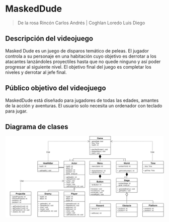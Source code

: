 # MaskedDude
> De la rosa Rincón Carlos Andrés   |   Coghlan Loredo Luis Diego

## Descripción del videojuego
Masked Dude es un juego de disparos temático de peleas. El jugador controla a su personaje en una habitación cuyo objetivo es derrotar a los atacantes lanzándoles proyectiles hasta que no quede ninguno y así poder progresar al siguiente nivel. El objetivo final del juego es completar los niveles y derrotar al jefe final.

## Público objetivo del videojuego
MaskedDude está diseñado para jugadores de todas las edades, amantes de la acción y aventuras.
El usuario solo necesita un ordenador con teclado para jugar.

## Diagrama de clases 
![Diagrama de clases](diagramaDeClases.png)
